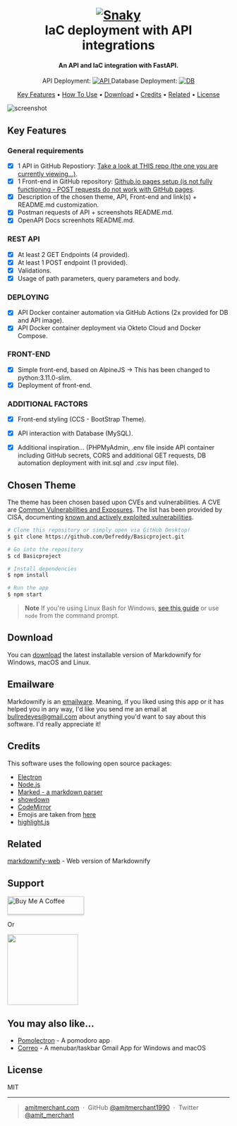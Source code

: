 <h1 align="center">
  <br>
  <a href="https://github.com/thepiyushmalhotra/thepiyushmalhotra/blob/output/github-contribution-grid-snake.svg"><img src="https://github.com/thepiyushmalhotra/thepiyushmalhotra/blob/output/github-contribution-grid-snake.svg" alt="Snaky"></a>
  <br>
  IaC deployment with API integrations
  <br>
</h1>

<h4 align="center">An API and IaC integration with FastAPI.</h4>

<p align="center">
    API Deployment:
  <a href="https://hub.docker.com/repository/docker/freds00n/basicproject" target="_blank">
    <img src="https://img.shields.io/docker/automated/freds00n/basicproject?style=for-the-badge"
         alt="API">
  </a>
    Database Deployment:
    <a href="https://hub.docker.com/repository/docker/freds00n/basicproject_db" target="_blank">
    <img src="https://img.shields.io/docker/automated/freds00n/basicproject_db?style=for-the-badge"
         alt="DB">
  </a>
</p>

<p align="center">
  <a href="#key-features">Key Features</a> •
  <a href="#how-to-use">How To Use</a> •
  <a href="#download">Download</a> •
  <a href="#credits">Credits</a> •
  <a href="#related">Related</a> •
  <a href="#license">License</a>
</p>

![screenshot](https://github.com/Defreddy/Basicproject_frederikcrauwels/blob/main/Pictures_Readme/website.png)

## Key Features

### General requirements
- [x] 1 API in GitHub Repostiory: <a href="https://github.com/Defreddy/Basicproject_frederikcrauwels" target="_blank">Take a look at THIS repo (the one you are currently viewing...)</a>.
- [x] 1 Front-end in GitHub repository: <a href="https://github.com/Defreddy/Defreddy.github.io" target="_blank">Github.io pages setup (is not fully functioning - POST requests do not work with GitHub pages</a>.
- [x] Description of the chosen theme, API, Front-end and link(s) + README.md customization.
- [x] Postman requests of API + screenshots README.md.
- [x] OpenAPI Docs screenhots README.md.

### REST API

- [x] At least 2 GET Endpoints (4 provided).
- [x] At least 1 POST endpoint (1 provided).
- [x] Validations.
- [x] Usage of path parameters, query parameters and body.

### DEPLOYING

- [x] API Docker container automation via GitHub Actions (2x provided for DB and API image).
- [x] API Docker container deployment via Okteto Cloud and Docker Compose.

### FRONT-END

- [x] Simple front-end, based on AlpineJS -> This has been changed to python:3.11.0-slim.
- [x] Deployment of front-end.

### ADDITIONAL FACTORS

- [x] Front-end styling (CCS - BootStrap Theme).
- [x] API interaction with Database (MySQL).
- [x] Additional inspiration... (PHPMyAdmin, .env file inside API container including GitHub secrets, CORS and additional GET requests, DB automation deployment with init.sql and .csv input file).


## Chosen Theme

The theme has been chosen based upon CVEs and vulnerabilities. A CVE are [Common Vulnerabilities and Exposures](https://en.wikipedia.org/wiki/Common_Vulnerabilities_and_Exposures). The list has been provided by CISA, documenting [known and actively exploited vulnerabilities](https://www.cisa.gov/known-exploited-vulnerabilities-catalog).

```bash
# Clone this repository or simply open via GitHub Desktop!
$ git clone https://github.com/Defreddy/Basicproject.git

# Go into the repository
$ cd Basicproject

# Install dependencies
$ npm install

# Run the app
$ npm start
```

> **Note**
> If you're using Linux Bash for Windows, [see this guide](https://www.howtogeek.com/261575/how-to-run-graphical-linux-desktop-applications-from-windows-10s-bash-shell/) or use `node` from the command prompt.


## Download

You can [download](https://github.com/amitmerchant1990/electron-markdownify/releases/tag/v1.2.0) the latest installable version of Markdownify for Windows, macOS and Linux.

## Emailware

Markdownify is an [emailware](https://en.wiktionary.org/wiki/emailware). Meaning, if you liked using this app or it has helped you in any way, I'd like you send me an email at <bullredeyes@gmail.com> about anything you'd want to say about this software. I'd really appreciate it!

## Credits

This software uses the following open source packages:

- [Electron](http://electron.atom.io/)
- [Node.js](https://nodejs.org/)
- [Marked - a markdown parser](https://github.com/chjj/marked)
- [showdown](http://showdownjs.github.io/showdown/)
- [CodeMirror](http://codemirror.net/)
- Emojis are taken from [here](https://github.com/arvida/emoji-cheat-sheet.com)
- [highlight.js](https://highlightjs.org/)

## Related

[markdownify-web](https://github.com/amitmerchant1990/markdownify-web) - Web version of Markdownify

## Support

<a href="https://www.buymeacoffee.com/5Zn8Xh3l9" target="_blank"><img src="https://www.buymeacoffee.com/assets/img/custom_images/purple_img.png" alt="Buy Me A Coffee" style="height: 41px !important;width: 174px !important;box-shadow: 0px 3px 2px 0px rgba(190, 190, 190, 0.5) !important;-webkit-box-shadow: 0px 3px 2px 0px rgba(190, 190, 190, 0.5) !important;" ></a>

<p>Or</p> 

<a href="https://www.patreon.com/amitmerchant">
	<img src="https://c5.patreon.com/external/logo/become_a_patron_button@2x.png" width="160">
</a>

## You may also like...

- [Pomolectron](https://github.com/amitmerchant1990/pomolectron) - A pomodoro app
- [Correo](https://github.com/amitmerchant1990/correo) - A menubar/taskbar Gmail App for Windows and macOS

## License

MIT

---

> [amitmerchant.com](https://www.amitmerchant.com) &nbsp;&middot;&nbsp;
> GitHub [@amitmerchant1990](https://github.com/amitmerchant1990) &nbsp;&middot;&nbsp;
> Twitter [@amit_merchant](https://twitter.com/amit_merchant)

